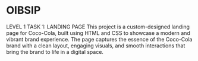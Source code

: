 # OIBSIP
LEVEL 1
TASK 1: LANDING PAGE
This project is a custom-designed landing page for Coco-Cola, built using HTML and CSS to showcase a modern and vibrant brand experience. The page captures the essence of the Coco-Cola brand with a clean layout, engaging visuals, and smooth interactions that bring the brand to life in a digital space.
